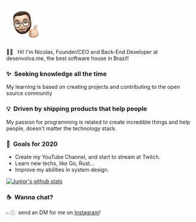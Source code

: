 
<p align="left">
   <img src="https://raw.githubusercontent.com/NicolasLopes7/NicolasLopes7/master/ffa2489a-82ad-48a1-aa34-fb0ae44453dc.webp" alt="Whats-App-Image-2020-07-15-at-21-42-06-  2-2" border="0" width="100">
</p>

🖖🏼 &nbsp;	Hi! I'm Nicolas, Founder/CEO and Back-End Developer at desenvolva.me, the best software house in Brazil!

### ✨&nbsp; Seeking knowledge all the time  
My learning is based on creating projects and contributing to the open source community 

### 💡&nbsp; Driven by shipping products that help people  
My passion for programming is related to create incredible things and help people, doesn't matter the technology stack.  

### 🔭&nbsp; Goals for 2020 
- Create my YouTube Channel, and start to stream at Twitch.
- Learn new techs, like Go, Rust...
- Improve my abilities in system design.

[![Junior's github stats](https://github-readme-stats.vercel.app/api?username=NicolasLopes7)](https://github.com/anuraghazra/github-readme-stats)

### ☕️&nbsp; Wanna chat? 
👉🏼&nbsp; send an DM for me on [Instagram](https://www.instagram.com/nicolaslopess__/?hl=pt-br)! 
